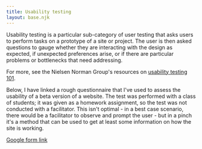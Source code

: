 ```yaml
---
title: Usability testing
layout: base.njk
---
```


Usability testing is a particular sub-category of user testing that asks users to perform tasks on a prototype of a site or project. The user is then asked questions to gauge whether they are interacting with the design as expected, if unexpected preferences arise, or if there are particular problems or bottlenecks that need addressing.

For more, see the Nielsen Norman Group's resources on [usability testing 101](https://www.nngroup.com/articles/usability-testing-101/).

Below, I have linked a rough questionnaire that I've used to assess the usability of a beta version of a website. The test was performed with a class of students; it was given as a homework assignment, so the test was not conducted with a facilitator. This isn't optimal - in a best case scenario, there would be a facilitator to observe and prompt the user - but in a pinch it's a method that can be used to get at least some information on how the site is working. 

[Google form link](https://docs.google.com/forms/d/1GBqUH_gl0uyyLS-9rbm58JGspDvfS-M8DPLrWvzGExE/edit)